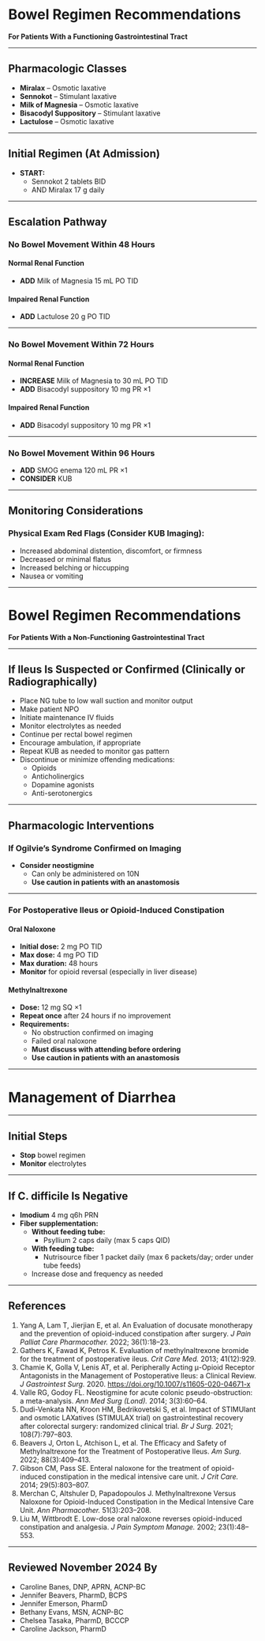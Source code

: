 # Bowel Regimen Recommendations

**For Patients With a Functioning Gastrointestinal Tract**

---

## Pharmacologic Classes

- **Miralax** – Osmotic laxative  
- **Sennokot** – Stimulant laxative  
- **Milk of Magnesia** – Osmotic laxative  
- **Bisacodyl Suppository** – Stimulant laxative  
- **Lactulose** – Osmotic laxative  

---

## Initial Regimen (At Admission)

- **START:**
  * Sennokot 2 tablets BID  
  * AND Miralax 17 g daily  

---

## Escalation Pathway

### No Bowel Movement Within 48 Hours

#### Normal Renal Function
- **ADD** Milk of Magnesia 15 mL PO TID

#### Impaired Renal Function
- **ADD** Lactulose 20 g PO TID

---

### No Bowel Movement Within 72 Hours

#### Normal Renal Function
- **INCREASE** Milk of Magnesia to 30 mL PO TID  
- **ADD** Bisacodyl suppository 10 mg PR ×1

#### Impaired Renal Function
- **ADD** Bisacodyl suppository 10 mg PR ×1

---

### No Bowel Movement Within 96 Hours

- **ADD** SMOG enema 120 mL PR ×1  
- **CONSIDER** KUB

---

## Monitoring Considerations

### Physical Exam Red Flags (Consider KUB Imaging):

- Increased abdominal distention, discomfort, or firmness  
- Decreased or minimal flatus  
- Increased belching or hiccupping  
- Nausea or vomiting  

---

# Bowel Regimen Recommendations

**For Patients With a Non-Functioning Gastrointestinal Tract**

---

## If Ileus Is Suspected or Confirmed (Clinically or Radiographically)

- Place NG tube to low wall suction and monitor output  
- Make patient NPO  
- Initiate maintenance IV fluids  
- Monitor electrolytes as needed  
- Continue per rectal bowel regimen  
- Encourage ambulation, if appropriate  
- Repeat KUB as needed to monitor gas pattern  
- Discontinue or minimize offending medications:
  * Opioids  
  * Anticholinergics  
  * Dopamine agonists  
  * Anti-serotonergics  

---

## Pharmacologic Interventions

### If Ogilvie’s Syndrome Confirmed on Imaging

- **Consider neostigmine**  
  * Can only be administered on 10N  
  * **Use caution in patients with an anastomosis**

---

### For Postoperative Ileus or Opioid-Induced Constipation

#### Oral Naloxone

- **Initial dose:** 2 mg PO TID  
- **Max dose:** 4 mg PO TID  
- **Max duration:** 48 hours  
- **Monitor** for opioid reversal (especially in liver disease)

#### Methylnaltrexone

- **Dose:** 12 mg SQ ×1  
- **Repeat once** after 24 hours if no improvement  
- **Requirements:**
  * No obstruction confirmed on imaging  
  * Failed oral naloxone  
  * **Must discuss with attending before ordering**  
  * **Use caution in patients with an anastomosis**

---

# Management of Diarrhea

---

## Initial Steps

- **Stop** bowel regimen  
- **Monitor** electrolytes  

---

## If C. difficile Is Negative

- **Imodium** 4 mg q6h PRN  
- **Fiber supplementation:**
  * **Without feeding tube:**
    - Psyllium 2 caps daily (max 5 caps QID)
  * **With feeding tube:**
    - Nutrisource fiber 1 packet daily (max 6 packets/day; order under tube feeds)
  * Increase dose and frequency as needed

---

## References

1. Yang A, Lam T, Jierjian E, et al. An Evaluation of docusate monotherapy and the prevention of opioid-induced constipation after surgery. *J Pain Palliat Care Pharmacother.* 2022; 36(1):18–23.  
2. Gathers K, Fawad K, Petros K. Evaluation of methylnaltrexone bromide for the treatment of postoperative ileus. *Crit Care Med.* 2013; 41(12):929.  
3. Chamie K, Golla V, Lenis AT, et al. Peripherally Acting μ-Opioid Receptor Antagonists in the Management of Postoperative Ileus: a Clinical Review. *J Gastrointest Surg.* 2020. https://doi.org/10.1007/s11605-020-04671-x  
4. Valle RG, Godoy FL. Neostigmine for acute colonic pseudo-obstruction: a meta-analysis. *Ann Med Surg (Lond).* 2014; 3(3):60–64.  
5. Dudi-Venkata NN, Kroon HM, Bedrikovetski S, et al. Impact of STIMUlant and osmotic LAXatives (STIMULAX trial) on gastrointestinal recovery after colorectal surgery: randomized clinical trial. *Br J Surg.* 2021; 108(7):797–803.  
6. Beavers J, Orton L, Atchison L, et al. The Efficacy and Safety of Methylnaltrexone for the Treatment of Postoperative Ileus. *Am Surg.* 2022; 88(3):409–413.  
7. Gibson CM, Pass SE. Enteral naloxone for the treatment of opioid-induced constipation in the medical intensive care unit. *J Crit Care.* 2014; 29(5):803–807.  
8. Merchan C, Altshuler D, Papadopoulos J. Methylnaltrexone Versus Naloxone for Opioid-Induced Constipation in the Medical Intensive Care Unit. *Ann Pharmacother.* 51(3):203–208.  
9. Liu M, Wittbrodt E. Low-dose oral naloxone reverses opioid-induced constipation and analgesia. *J Pain Symptom Manage.* 2002; 23(1):48–553.  

---

## Reviewed November 2024 By

- Caroline Banes, DNP, APRN, ACNP-BC  
- Jennifer Beavers, PharmD, BCPS  
- Jennifer Emerson, PharmD  
- Bethany Evans, MSN, ACNP-BC  
- Chelsea Tasaka, PharmD, BCCCP  
- Caroline Jackson, PharmD

